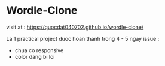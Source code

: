 # Wordle-Clone

visit at : https://quocdat040702.github.io/wordle-clone/

La 1 practical project duoc hoan thanh trong 4 - 5 ngay
issue :
  - chua co responsive
  - color dang bi loi 


